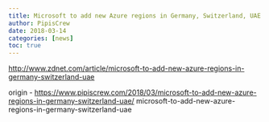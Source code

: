 ```yaml
---
title: Microsoft to add new Azure regions in Germany, Switzerland, UAE
author: PipisCrew
date: 2018-03-14
categories: [news]
toc: true
---
```


http://www.zdnet.com/article/microsoft-to-add-new-azure-regions-in-germany-switzerland-uae

origin - https://www.pipiscrew.com/2018/03/microsoft-to-add-new-azure-regions-in-germany-switzerland-uae/ microsoft-to-add-new-azure-regions-in-germany-switzerland-uae